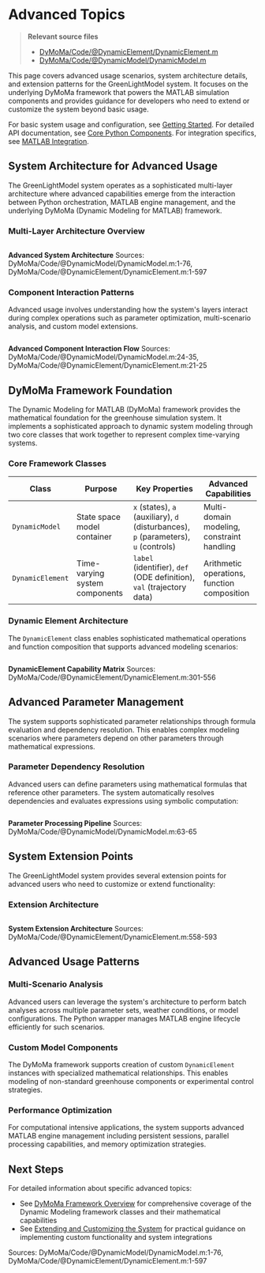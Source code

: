 # Advanced Topics

> **Relevant source files**
> * [DyMoMa/Code/@DynamicElement/DynamicElement.m](https://github.com/greenpeer/GreenLightModel/blob/98b32e39/DyMoMa/Code/@DynamicElement/DynamicElement.m)
> * [DyMoMa/Code/@DynamicModel/DynamicModel.m](https://github.com/greenpeer/GreenLightModel/blob/98b32e39/DyMoMa/Code/@DynamicModel/DynamicModel.m)

This page covers advanced usage scenarios, system architecture details, and extension patterns for the GreenLightModel system. It focuses on the underlying DyMoMa framework that powers the MATLAB simulation components and provides guidance for developers who need to extend or customize the system beyond basic usage.

For basic system usage and configuration, see [Getting Started](/greenpeer/GreenLightModel/2-getting-started). For detailed API documentation, see [Core Python Components](/greenpeer/GreenLightModel/3-core-python-components). For integration specifics, see [MATLAB Integration](/greenpeer/GreenLightModel/4-matlab-integration).

## System Architecture for Advanced Usage

The GreenLightModel system operates as a sophisticated multi-layer architecture where advanced capabilities emerge from the interaction between Python orchestration, MATLAB engine management, and the underlying DyMoMa (Dynamic Modeling for MATLAB) framework.

### Multi-Layer Architecture Overview

```

```

**Advanced System Architecture**
Sources: DyMoMa/Code/@DynamicModel/DynamicModel.m:1-76, DyMoMa/Code/@DynamicElement/DynamicElement.m:1-597

### Component Interaction Patterns

Advanced usage involves understanding how the system's layers interact during complex operations such as parameter optimization, multi-scenario analysis, and custom model extensions.

```

```

**Advanced Component Interaction Flow**
Sources: DyMoMa/Code/@DynamicModel/DynamicModel.m:24-35, DyMoMa/Code/@DynamicElement/DynamicElement.m:21-25

## DyMoMa Framework Foundation

The Dynamic Modeling for MATLAB (DyMoMa) framework provides the mathematical foundation for the greenhouse simulation system. It implements a sophisticated approach to dynamic system modeling through two core classes that work together to represent complex time-varying systems.

### Core Framework Classes

| Class | Purpose | Key Properties | Advanced Capabilities |
| --- | --- | --- | --- |
| `DynamicModel` | State space model container | `x` (states), `a` (auxiliary), `d` (disturbances), `p` (parameters), `u` (controls) | Multi-domain modeling, constraint handling |
| `DynamicElement` | Time-varying system components | `label` (identifier), `def` (ODE definition), `val` (trajectory data) | Arithmetic operations, function composition |

### Dynamic Element Architecture

The `DynamicElement` class enables sophisticated mathematical operations and function composition that supports advanced modeling scenarios:

```

```

**DynamicElement Capability Matrix**
Sources: DyMoMa/Code/@DynamicElement/DynamicElement.m:301-556

## Advanced Parameter Management

The system supports sophisticated parameter relationships through formula evaluation and dependency resolution. This enables complex modeling scenarios where parameters depend on other parameters through mathematical expressions.

### Parameter Dependency Resolution

Advanced users can define parameters using mathematical formulas that reference other parameters. The system automatically resolves dependencies and evaluates expressions using symbolic computation:

```

```

**Parameter Processing Pipeline**
Sources: DyMoMa/Code/@DynamicModel/DynamicModel.m:63-65

## System Extension Points

The GreenLightModel system provides several extension points for advanced users who need to customize or extend functionality:

### Extension Architecture

```

```

**System Extension Architecture**
Sources: DyMoMa/Code/@DynamicElement/DynamicElement.m:558-593

## Advanced Usage Patterns

### Multi-Scenario Analysis

Advanced users can leverage the system's architecture to perform batch analyses across multiple parameter sets, weather conditions, or model configurations. The Python wrapper manages MATLAB engine lifecycle efficiently for such scenarios.

### Custom Model Components

The DyMoMa framework supports creation of custom `DynamicElement` instances with specialized mathematical relationships. This enables modeling of non-standard greenhouse components or experimental control strategies.

### Performance Optimization

For computational intensive applications, the system supports advanced MATLAB engine management including persistent sessions, parallel processing capabilities, and memory optimization strategies.

## Next Steps

For detailed information about specific advanced topics:

* See [DyMoMa Framework Overview](/greenpeer/GreenLightModel/7.1-dymoma-framework-overview) for comprehensive coverage of the Dynamic Modeling framework classes and their mathematical capabilities
* See [Extending and Customizing the System](/greenpeer/GreenLightModel/7.2-extending-and-customizing-the-system) for practical guidance on implementing custom functionality and system integrations

Sources: DyMoMa/Code/@DynamicModel/DynamicModel.m:1-76, DyMoMa/Code/@DynamicElement/DynamicElement.m:1-597